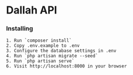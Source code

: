 # Dallah API
### Installing

```
1. Run `composer install`
2. Copy .env.example to .env
3. Configure the database settings in .env
4. Run `php artisan migrate --seed`
5. Run `php artisan serve`
6. Visit http://localhost:8000 in your browser
```
